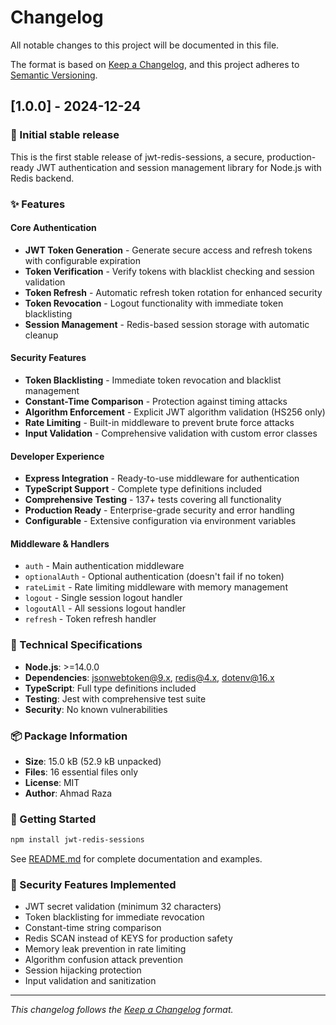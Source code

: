 # Changelog

All notable changes to this project will be documented in this file.

The format is based on [Keep a Changelog](https://keepachangelog.com/en/1.0.0/),
and this project adheres to [Semantic Versioning](https://semver.org/spec/v2.0.0.html).

## [1.0.0] - 2024-12-24

### 🎉 Initial stable release

This is the first stable release of jwt-redis-sessions, a secure, production-ready JWT authentication and session management library for Node.js with Redis backend.

### ✨ Features

#### Core Authentication

- **JWT Token Generation** - Generate secure access and refresh tokens with configurable expiration
- **Token Verification** - Verify tokens with blacklist checking and session validation
- **Token Refresh** - Automatic refresh token rotation for enhanced security
- **Token Revocation** - Logout functionality with immediate token blacklisting
- **Session Management** - Redis-based session storage with automatic cleanup

#### Security Features

- **Token Blacklisting** - Immediate token revocation and blacklist management
- **Constant-Time Comparison** - Protection against timing attacks
- **Algorithm Enforcement** - Explicit JWT algorithm validation (HS256 only)
- **Rate Limiting** - Built-in middleware to prevent brute force attacks
- **Input Validation** - Comprehensive validation with custom error classes

#### Developer Experience

- **Express Integration** - Ready-to-use middleware for authentication
- **TypeScript Support** - Complete type definitions included
- **Comprehensive Testing** - 137+ tests covering all functionality
- **Production Ready** - Enterprise-grade security and error handling
- **Configurable** - Extensive configuration via environment variables

#### Middleware & Handlers

- `auth` - Main authentication middleware
- `optionalAuth` - Optional authentication (doesn't fail if no token)
- `rateLimit` - Rate limiting middleware with memory management
- `logout` - Single session logout handler
- `logoutAll` - All sessions logout handler
- `refresh` - Token refresh handler

### 🔧 Technical Specifications

- **Node.js**: >=14.0.0
- **Dependencies**: jsonwebtoken@9.x, redis@4.x, dotenv@16.x
- **TypeScript**: Full type definitions included
- **Testing**: Jest with comprehensive test suite
- **Security**: No known vulnerabilities

### 📦 Package Information

- **Size**: 15.0 kB (52.9 kB unpacked)
- **Files**: 16 essential files only
- **License**: MIT
- **Author**: Ahmad Raza

### 🚀 Getting Started

```bash
npm install jwt-redis-sessions
```

See [README.md](README.md) for complete documentation and examples.

### 🔐 Security Features Implemented

- JWT secret validation (minimum 32 characters)
- Token blacklisting for immediate revocation
- Constant-time string comparison
- Redis SCAN instead of KEYS for production safety
- Memory leak prevention in rate limiting
- Algorithm confusion attack prevention
- Session hijacking protection
- Input validation and sanitization

---

_This changelog follows the [Keep a Changelog](https://keepachangelog.com/en/1.0.0/) format._
